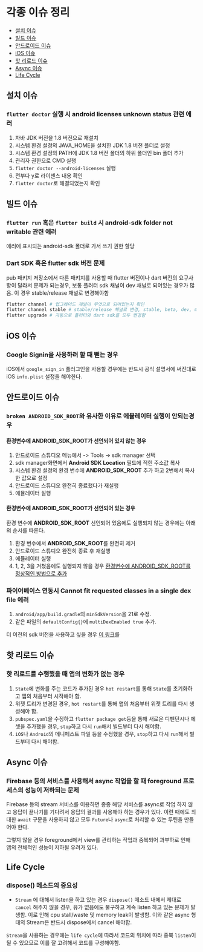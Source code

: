# 각종 이슈 정리

- [설치 이슈](#설치-이슈)
- [빌드 이슈](#빌드-이슈)
- [안드로이드 이슈](#안드로이드-이슈)
- [iOS 이슈](#iOS-이슈)
- [핫 리로드 이슈](#핫-리로드-이슈)
- [Async 이슈](#Async-이슈)
- [Life Cycle](#Life-Cycle)

## 설치 이슈

### `flutter doctor` 실행 시 **android licenses unknown status** 관련 에러

1. 자바 JDK 버전을 1.8 버전으로 재설치
2. 시스템 환경 설정의 JAVA_HOME을 설치한 JDK 1.8 버전 폴더로 설정
3. 시스템 환경 설정의 PATH에 JDK 1.8 버전 폴더의 하위 폴더인 bin 폴더 추가 
4. 관리자 권한으로 CMD 실행
5. `flutter doctor --android-licenses` 실행
6. 전부다 y로 라이센스 내용 확인
7. `flutter doctor`로 해결되었는지 확인

## 빌드 이슈

### `flutter run` 혹은 `flutter build` 시 **android-sdk folder not writable** 관련 에러

에러에 표시되는 android-sdk 폴더로 가서 쓰기 권한 할당

### Dart SDK 혹은 flutter sdk 버전 문제

pub 패키지 저장소에서 다른 패키지를 사용할 때 flutter 버전이나 dart 버전의 요구사항이 달라서 문제가 되는경우,
보통 플러터 sdk 채널이 dev 채널로 되어있는 경우가 많음. 이 경우 stable/release 채널로 변경해야함

```bash
flutter channel # 업그레이드 채널이 무엇으로 되어있는지 확인
flutter channel stable # stable/release 채널로 변경, stable, beta, dev, master 총 3개
flutter upgrade # 자동으로 플러터와 dart sdk를 모두 변경함
```

## iOS 이슈

### Google Signin을 사용하려 할 때 뻗는 경우

iOS에서 `google_sign_in` 플러그인을 사용할 경우에는 반드시 공식 설명서에 써진대로 iOS `info.plist` 설정을 해야한다.

## 안드로이드 이슈

### `broken ANDROID_SDK_ROOT`와 유사한 이유로 에뮬레이터 실행이 안되는경우

#### 환경변수에 ANDROID_SDK_ROOT가 선언되어 있지 않는 경우

1. 안드로이드 스튜디오 메뉴에서 -> Tools -> sdk manager 선택
2. sdk manager화면에서 **Android SDK Location** 필드에 적힌 주소값 복사
3. 시스템 환경 설정의 환경 변수에 **ANDROID_SDK_ROOT** 추가 하고 2번에서 복사한 값으로 설정
4. 안드로이드 스튜디오 완전히 종료했다가 재실행
5. 에뮬레이터 실행

#### 환경변수에 ANDROID_SDK_ROOT가 선언되어 있는 경우

환경 변수에 **ANDROID_SDK_ROOT** 선언되어 있음에도 실행되지 않는 경우에는 아래의 순서를 따른다.

1. 환경 변수에서 **ANDROID_SDK_ROOT**를 완전히 제거
2. 안드로이드 스튜디오 완전히 종료 후 재실행
3. 에뮬레이터 실행 
4. 1, 2, 3을 거쳤음에도 실행되지 않을 경우 [환경변수에 ANDROID_SDK_ROOT를 정상적인 방법으로 추가](#환경변수에-ANDROID_SDK_ROOT가-선언되어-있지-않는-경우)


### 파이어베이스 연동시 Cannot fit requested classes in a single dex file 에러

1. `android/app/build.gradle`의 `minSdkVersion`을 21로 수정. 
2. 같은 파일의 `defaultConfig{}`에 `multiDexEnabled true` 추가.

더 이전의 sdk 버전을 사용하고 싶을 경우 [이 링크](https://developer.android.com/studio/build/multidex)를 

## 핫 리로드 이슈

### 핫 리로드를 수행했을 때 앱의 변화가 없는 경우 

1. `State`에 변화를 주는 코드가 추가된 경우 `hot restart`를 통해 `State`를 초기화하고 앱의 처음부터 시작해야 함. 
2. 위젯 트리가 변경된 경우, `hot restart`를 통해 앱의 처음부터 위젯 트리를 다시 생성해야 함. 
3. `pubspec.yaml`을 수정하고 `flutter package get`등을 통해 새로운 디펜던시나 에셋을 추가했을 경우, `stop`하고 다시 `run`해서 빌드부터 다시 해야함.
4. `iOS`나 `Android`의 메니페스트 파일 등을 수정했을 경우, `stop`하고 다시 `run`해서 빌드부터 다시 해야함. 

## Async 이슈

### Firebase 등의 서비스를 사용해서 async 작업을 할 때 foreground 프로세스의 성능이 저하되는 문제

Firebase 등의 stream 서비스를 이용하면 종종 해당 서비스를 async로 작업 하지 않고 응답이 끝나기를 기다려서 응답의 결과를 사용해야 하는 경우가 있다. 
이런 때에도 최대한 `await` 구문을 사용하지 않고 모두 `Future`나 `async`로 처리할 수 있는 루틴을 만들어야 한다. 

그렇지 않을 경우 foreground에서 view를 관리하는 작업과 중복되어 과부하로 인해 앱의 전체적인 성능이 저하될 우려가 있다. 

## Life Cycle

### dispose() 메소드의 중요성

- `Stream` 에 대해서 listen을 하고 있는 경우 `dispose()` 메소드 내에서 제대로 `cancel` 해주지 않을 경우, 뷰가 없음에도 불구하고 계속 listen 하고 있는 문제가 발생함. 이로 인해 cpu stall/waste 및 memory leak이 발생함. 이와 같은 async 형태의 Stream은 반드시 dispose에서 cancel 해야함. 

`Stream`을 사용하는 경우에는 `life cycle`에 따라서 코드의 위치에 따라 중복 `listen`이 될 수 있으므로 이를 잘 고려해서 코드를 구성해야함. 
